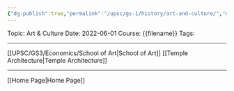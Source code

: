 ```yaml
---
{"dg-publish":true,"permalink":"/upsc/gs-1/history/art-and-culture/","dgHomeLink":true,"dgPassFrontmatter":false}
---
```


Topic: Art & Culture
Date: 2022-06-01
Course: {{filename}}
Tags: 

---





[[UPSC/GS3/Economics/School of Art|School of Art]]
[[Temple Architecture|Temple Architecture]]



--- 
[[Home Page|Home Page]]
